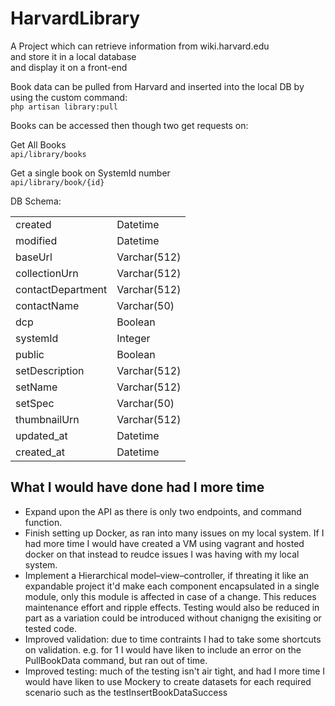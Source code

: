 # HarvardLibrary
A Project which can retrieve information from wiki.harvard.edu <br />
and store it in a local database <br />
and display it on a front-end <br />

Book data can be pulled from Harvard and inserted into the local DB by using the custom command: <br />
``` php artisan library:pull ```

Books can be accessed then though two get requests on: <br />

Get All Books <br />
``` api/library/books ```

Get a single book on SystemId number <br />
``` api/library/book/{id} ```

DB Schema:

|            |      |
|-------------------|--------------|
| created           | Datetime     |
| modified          | Datetime     |
| baseUrl           | Varchar(512) |
| collectionUrn     | Varchar(512) |
| contactDepartment | Varchar(512) |
| contactName       | Varchar(50)  |
| dcp               | Boolean      |
| systemId          | Integer      |
| public            | Boolean      |
| setDescription    | Varchar(512) |
| setName           | Varchar(512) |
| setSpec           | Varchar(50)  |
| thumbnailUrn      | Varchar(512) |
| updated_at        | Datetime     |
| created_at        | Datetime     |

## What I would have done had I more time

* Expand upon the API as there is only two endpoints, and command function.
* Finish setting up Docker, as ran into many issues on my local system. If I had more time I would have created a VM using vagrant and hosted docker on that instead to reudce issues I was having with my local system.
* Implement a Hierarchical model–view–controller, if threating it like an expandable project it'd make each component encapsulated in a single module, only this module is affected in case of a change. This reduces maintenance effort and ripple effects. Testing would also be reduced in part as a variation could be introduced without chanigng the exisiting or tested code.
* Improved validation: due to time contraints I had to take some shortcuts on validation. e.g. for 1 I would have liken to include an error on the PullBookData command, but ran out of time.
* Improved testing: much of the testing isn't air tight, and had I more time I would have liken to use Mockery to create datasets for each required scenario such as the testInsertBookDataSuccess
